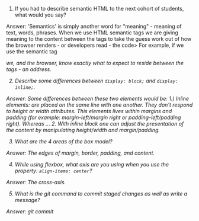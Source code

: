 1. If you had to describe semantic HTML to the next cohort of students, what would you say?

Answer: 'Semantics' is simply another word for "meaning" - meaning of text, words, phrases. When we use HTML semantic tags we are giving meaning to the content between the tags to take the guess work out of how the browser renders - or developers read - the code>
For example, if we use the semantic tag <address> we, and the browser, know exactly what to expect to reside between the tags  - an address. 

2. Describe some differences between ```display: block;``` and ```display: inline;```.

Answer: Some differences between these two elements would be:
 1.) Inline elements: are placed on the same line with one another. They don't respond to height or width attributes. This elements
    lives within margins and padding (for example: margin-left/margin right or padding-left/padding right). Whereas ...
 2. With inline block one can adjust the presentation of the content by manipulating height/width and margin/padding.

3. What are the 4 areas of the box model?

Answer: The edges of margin, border, padding, and content.

4. While using flexbox, what axis are you using when you use the property: ```align-items: center```?

Answer: The cross-axis.

5. What is the git command to commit staged changes as well as write a message? 

Answer: git commit

